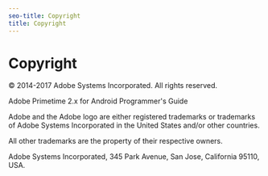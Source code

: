 ```yaml
---
seo-title: Copyright
title: Copyright
---
```


# Copyright

© 2014-2017 Adobe Systems Incorporated. All rights reserved.

Adobe Primetime  2.x for Android Programmer's Guide

Adobe and the Adobe logo are either registered trademarks or trademarks of Adobe Systems Incorporated in the United States and/or other countries.

All other trademarks are the property of their respective owners.

Adobe Systems Incorporated, 345 Park Avenue, San Jose, California 95110, USA.

